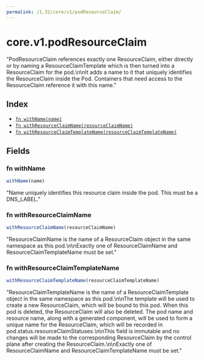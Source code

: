 ```yaml
---
permalink: /1.32/core/v1/podResourceClaim/
---
```


# core.v1.podResourceClaim

"PodResourceClaim references exactly one ResourceClaim, either directly or by naming a ResourceClaimTemplate which is then turned into a ResourceClaim for the pod.\n\nIt adds a name to it that uniquely identifies the ResourceClaim inside the Pod. Containers that need access to the ResourceClaim reference it with this name."

## Index

* [`fn withName(name)`](#fn-withname)
* [`fn withResourceClaimName(resourceClaimName)`](#fn-withresourceclaimname)
* [`fn withResourceClaimTemplateName(resourceClaimTemplateName)`](#fn-withresourceclaimtemplatename)

## Fields

### fn withName

```ts
withName(name)
```

"Name uniquely identifies this resource claim inside the pod. This must be a DNS_LABEL."

### fn withResourceClaimName

```ts
withResourceClaimName(resourceClaimName)
```

"ResourceClaimName is the name of a ResourceClaim object in the same namespace as this pod.\n\nExactly one of ResourceClaimName and ResourceClaimTemplateName must be set."

### fn withResourceClaimTemplateName

```ts
withResourceClaimTemplateName(resourceClaimTemplateName)
```

"ResourceClaimTemplateName is the name of a ResourceClaimTemplate object in the same namespace as this pod.\n\nThe template will be used to create a new ResourceClaim, which will be bound to this pod. When this pod is deleted, the ResourceClaim will also be deleted. The pod name and resource name, along with a generated component, will be used to form a unique name for the ResourceClaim, which will be recorded in pod.status.resourceClaimStatuses.\n\nThis field is immutable and no changes will be made to the corresponding ResourceClaim by the control plane after creating the ResourceClaim.\n\nExactly one of ResourceClaimName and ResourceClaimTemplateName must be set."